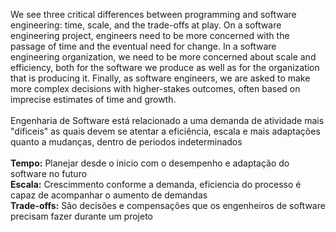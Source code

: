We see three critical differences between programming and software engineering: time, scale, and the trade-offs at play. On a software engineering project, engineers need to be more concerned with the passage of time and the eventual need for change. In a software engineering organization, we need to be more concerned about scale and efficiency, both for the software we produce as well as for the organization that is producing it. Finally, as software engineers, we are asked to make more complex decisions with higher-stakes outcomes, often based on imprecise estimates of time and growth.
<br>
<br>
Engenharia de Software está relacionado a uma demanda de atividade mais "dificeis" as quais devem se atentar a eficiência, escala e mais adaptações quanto a mudanças, dentro de periodos indeterminados
<br>
<br>
**Tempo:** Planejar desde o inicio com o desempenho e adaptação do software no futuro
<br>
**Escala:** Crescimmento conforme a demanda, eficiencia do processo é capaz de acompanhar o aumento de demandas
<br>
**Trade-offs:** São decisões e compensações que os engenheiros de software precisam fazer durante um projeto
